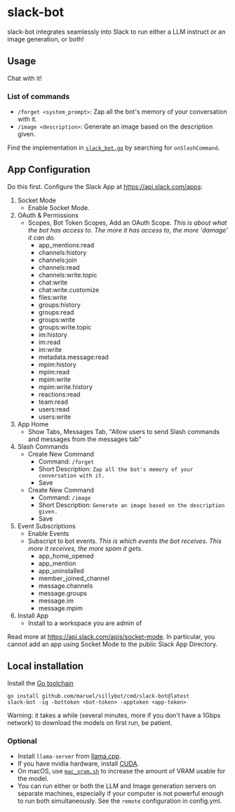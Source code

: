 # slack-bot

slack-bot integrates seamlessly into Slack to run either a LLM instruct or an
image generation, or both!


## Usage

Chat with it!


### List of commands

- `/forget <system_prompt>`: Zap all the bot's memory of your conversation with
  it.
- `/image <description>`: Generate an image based on the description given.

Find the implementation in [`slack_bot.go`](slack_bot.go) by searching for
`onSlashCommand`.


## App Configuration

Do this first. Configure the Slack App at https://api.slack.com/apps:

1. Socket Mode
    - Enable Socket Mode.
2. OAuth & Permissions
    - Scopes, Bot Token Scopes, Add an OAuth Scope. _This is about what the bot
      has access to. The more it has access to, the more 'damage' it can do._
        - app_mentions:read
        - channels:history
        - channels:join
        - channels:read
        - channels:write.topic
        - chat:write
        - chat:write.customize
        - files:write
        - groups:history
        - groups:read
        - groups:write
        - groups:write.topic
        - im:history
        - im:read
        - im:write
        - metadata.message:read
        - mpim:history
        - mpim:read
        - mpim:write
        - mpim:write.history
        - reactions:read
        - team:read
        - users:read
        - users:write
3. App Home
    - Show Tabs, Messages Tab, "Allow users to send Slash commands and messages
      from the messages tab"
4. Slash Commands
    - Create New Command
        - Command: `/forget`
        - Short Description: `Zap all the bot's memory of your conversation with
          it.`
        - Save
    - Create New Command
        - Command: `/image`
        - Short Description: `Generate an image based on the description given.`
        - Save
5. Event Subscriptions
    - Enable Events
    - Subscript to bot events. _This is which events the bot receives. This more
      it receives, the more spam it gets._
        - app_home_opened
        - app_mention
        - app_uninstalled
        - member_joined_channel
        - message.channels
        - message.groups
        - message.im
        - message.mpim
6. Install App
    - Install to a workspace you are admin of

Read more at https://api.slack.com/apis/socket-mode. In particular, you cannot
add an app using Socket Mode to the public Slack App Directory.


## Local installation

Install the [Go toolchain](https://go.dev/dl/)

```
go install github.com/maruel/sillybot/cmd/slack-bot@latest
slack-bot -ig -bottoken <bot-token> -apptoken <app-token>
```

Warning: it takes a while (several minutes, more if you don't have a 1Gbps
network) to download the models on first run, be patient.


### Optional

- Install `llama-server` from [llama.cpp](https://github.com/ggerganov/llama.cpp).
- If you have nvidia hardware, install [CUDA](https://developer.nvidia.com/cuda-downloads).
- On macOS, use [`mac_vram.sh`](/mac_vram.sh) to increase the amount of VRAM
  usable for the model.
- You can run either or both the LLM and Image generation servers on separate
  machines, especially if your computer is not powerful enough to run both
  simultaneously. See the `remote` configuration in config.yml.
